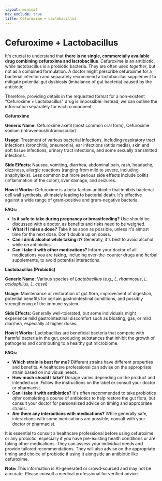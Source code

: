 ```yaml
---
layout: minimal
nav_exclude: true
title: Cefuroxime + Lactobacillus
---
```


# Cefuroxime + Lactobacillus

It's crucial to understand that **there is no single, commercially available drug combining cefuroxime and lactobacillus**.  Cefuroxime is an antibiotic, while lactobacillus is a probiotic bacteria.  They are often used *together*, but not as a combined formulation. A doctor might prescribe cefuroxime for a bacterial infection and separately recommend a lactobacillus supplement to mitigate potential gut dysbiosis (imbalance of gut bacteria) caused by the antibiotic.

Therefore, providing details in the requested format for a non-existent "Cefuroxime + Lactobacillus" drug is impossible. Instead, we can outline the information separately for each component:


**Cefuroxime**

**Generic Name:** Cefuroxime axetil (most common oral form), Cefuroxime sodium (intravenous/intramuscular)

**Usage:** Treatment of various bacterial infections, including respiratory tract infections (bronchitis, pneumonia), ear infections (otitis media), skin and soft tissue infections, urinary tract infections, and some sexually transmitted infections.

**Side Effects:** Nausea, vomiting, diarrhea, abdominal pain, rash, headache, dizziness, allergic reactions (ranging from mild to severe, including anaphylaxis).  Less common but more serious side effects include colitis (inflammation of the colon), liver damage, and seizures.

**How it Works:** Cefuroxime is a beta-lactam antibiotic that inhibits bacterial cell wall synthesis, ultimately leading to bacterial death.  It's effective against a wide range of gram-positive and gram-negative bacteria.

**FAQs:**

* **Is it safe to take during pregnancy or breastfeeding?**  Use should be discussed with a doctor, as benefits and risks need to be weighed.
* **What if I miss a dose?** Take it as soon as possible, unless it's almost time for the next dose.  Don't double up on doses.
* **Can I drink alcohol while taking it?**  Generally, it's best to avoid alcohol while on antibiotics.
* **Can I take it with other medications?**  Inform your doctor of all medications you are taking, including over-the-counter drugs and herbal supplements, to avoid potential interactions.


**Lactobacillus (Probiotic)**

**Generic Name:**  Various species of *Lactobacillus* (e.g., *L. rhamnosus*, *L. acidophilus*, *L. casei*)

**Usage:**  Maintenance or restoration of gut flora, improvement of digestion, potential benefits for certain gastrointestinal conditions, and possibly strengthening of the immune system.

**Side Effects:** Generally well-tolerated, but some individuals might experience mild gastrointestinal discomfort such as bloating, gas, or mild diarrhea, especially at higher doses.

**How it Works:**  Lactobacillus are beneficial bacteria that compete with harmful bacteria in the gut, producing substances that inhibit the growth of pathogens and contributing to a healthy gut microbiome.

**FAQs:**

* **Which strain is best for me?**  Different strains have different properties and benefits.  A healthcare professional can advise on the appropriate strain based on individual needs.
* **How much should I take?**  Dosage varies depending on the product and intended use. Follow the instructions on the label or consult your doctor or pharmacist.
* **Can I take it with antibiotics?**  It's often recommended to take probiotics *after* completing a course of antibiotics to help restore the gut flora, but consult your doctor for personalized advice on timing and appropriate strains.
* **Are there any interactions with medications?**  While generally safe, interactions with some medications are possible; consult with your doctor or pharmacist.


It is essential to consult a healthcare professional before using cefuroxime or any probiotic, especially if you have pre-existing health conditions or are taking other medications. They can assess your individual needs and provide tailored recommendations.  They will also advise on the appropriate timing and choice of probiotic if using it alongside an antibiotic like cefuroxime.


**Note:** This information is AI-generated or crowd-sourced and may not be accurate. Please consult a medical professional for verified advice.